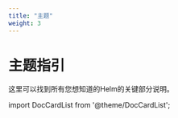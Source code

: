 ```yaml
---
title: "主题"
weight: 3
---
```


# 主题指引

这里可以找到所有您想知道的Helm的关键部分说明。

import DocCardList from '@theme/DocCardList';

<DocCardList />